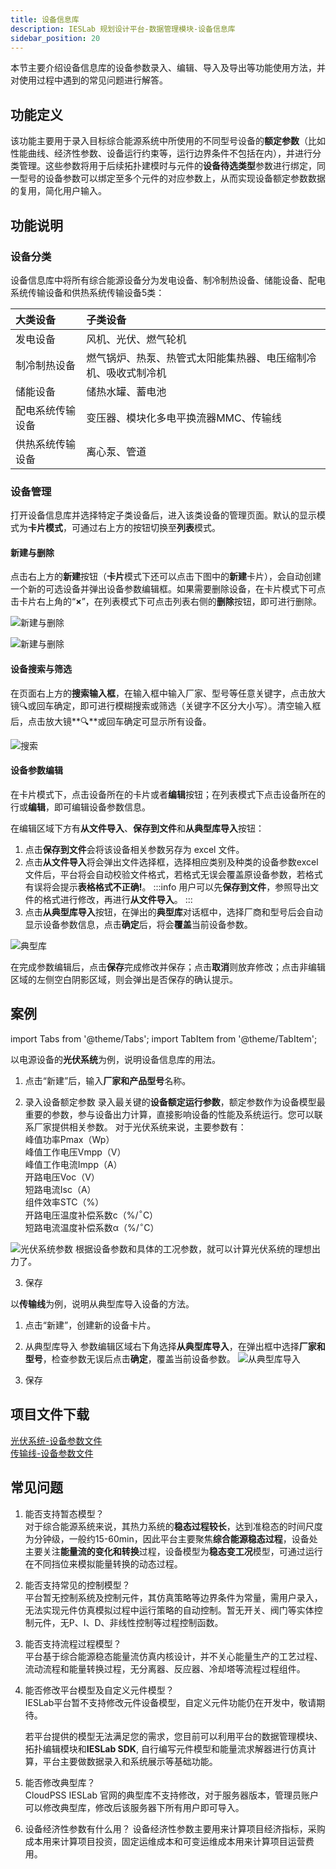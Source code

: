 ```yaml
---
title: 设备信息库
description: IESLab 规划设计平台-数据管理模块-设备信息库
sidebar_position: 20
---
```


本节主要介绍设备信息库的设备参数录入、编辑、导入及导出等功能使用方法，并对使用过程中遇到的常见问题进行解答。


## 功能定义

该功能主要用于录入目标综合能源系统中所使用的不同型号设备的**额定参数**（比如性能曲线、经济性参数、设备运行约束等，运行边界条件不包括在内），并进行分类管理。这些参数将用于后续拓扑建模时与元件的**设备待选类型**参数进行绑定，同一型号的设备参数可以绑定至多个元件的对应参数上，从而实现设备额定参数数据的复用，简化用户输入。

## 功能说明

### 设备分类

设备信息库中将所有综合能源设备分为发电设备、制冷制热设备、储能设备、配电系统传输设备和供热系统传输设备5类：

| 大类设备 | 子类设备 |
| :--- | :--- |
| 发电设备 | 风机、光伏、燃气轮机 |
| 制冷制热设备 | 燃气锅炉、热泵、热管式太阳能集热器、电压缩制冷机、吸收式制冷机 |
| 储能设备 | 储热水罐、蓄电池 |
| 配电系统传输设备 | 变压器、模块化多电平换流器MMC、传输线 |
| 供热系统传输设备 | 离心泵、管道 |

### 设备管理

打开设备信息库并选择特定子类设备后，进入该类设备的管理页面。默认的显示模式为**卡片模式**，可通过右上方的按钮切换至**列表**模式。


#### 新建与删除

点击右上方的**新建**按钮（**卡片**模式下还可以点击下图中的**新建**卡片），会自动创建一个新的可选设备并弹出设备参数编辑框。如果需要删除设备，在卡片模式下可点击卡片右上角的“**×**”，在列表模式下可点击列表右侧的**删除**按钮，即可进行删除。

![新建与删除](./new.png "新建与删除")

![新建与删除](./new1.png "新建与删除")

#### 设备搜索与筛选

在页面右上方的**搜索输入框**，在输入框中输入厂家、型号等任意关键字，点击放大镜🔍或回车确定，即可进行模糊搜索或筛选（关键字不区分大小写）。清空输入框后，点击放大镜**🔍**或回车确定可显示所有设备。


![搜索](./search.png "搜索")

#### 设备参数编辑

在卡片模式下，点击设备所在的卡片或者**编辑**按钮；在列表模式下点击设备所在的行或**编辑**，即可编辑设备参数信息。

在编辑区域下方有**从文件导入**、**保存到文件**和**从典型库导入**按钮：

1. 点击**保存到文件**会将该设备相关参数另存为 excel 文件。
2. 点击**从文件导入**将会弹出文件选择框，选择相应类别及种类的设备参数excel文件后，平台将会自动校验文件格式，若格式无误会覆盖原设备参数，若格式有误将会提示**表格格式不正确!**。
:::info
用户可以先**保存到文件**，参照导出文件的格式进行修改，再进行**从文件导入**。
:::
3. 点击**从典型库导入**按钮，在弹出的**典型库**对话框中，选择厂商和型号后会自动显示设备参数信息，点击**确定**后，将会**覆盖**当前设备参数。

![典型库](./typical.png "典型库")

在完成参数编辑后，点击**保存**完成修改并保存；点击**取消**则放弃修改；点击非编辑区域的左侧空白阴影区域，则会弹出是否保存的确认提示。

## 案例

import Tabs from '@theme/Tabs';
import TabItem from '@theme/TabItem';

<Tabs>
<TabItem value="js" label="案例1">

以电源设备的**光伏系统**为例，说明设备信息库的用法。

1. 点击“新建”后，输入**厂家和产品型号**名称。

2. 录入设备额定参数
录入最关键的**设备额定运行参数**，额定参数作为设备模型最重要的参数，参与设备出力计算，直接影响设备的性能及系统运行。您可以联系厂家提供相关参数。
对于光伏系统来说，主要参数有：  
峰值功率Pmax（Wp）  
峰值工作电压Vmpp（V）  
峰值工作电流Impp（A）  
开路电压Voc（V）  
短路电流Isc（A）  
组件效率STC（%）  
开路电压温度补偿系数c（%/$^{\circ}$C）  
短路电流温度补偿系数α（%/$^{\circ}$C）  

![光伏系统参数](./case1-new.png "光伏系统参数")
根据设备参数和具体的工况参数，就可以计算光伏系统的理想出力了。

3. 保存

</TabItem>
<TabItem value="py" label="案例2">

以**传输线**为例，说明从典型库导入设备的方法。

1. 点击“新建”，创建新的设备卡片。

2. 从典型库导入
   参数编辑区域右下角选择**从典型库导入**，在弹出框中选择**厂家和型号**，检查参数无误后点击**确定**，覆盖当前设备参数。
   ![从典型库导入](./typical-case.png)

3. 保存
</TabItem>
</Tabs>

## 项目文件下载
[光伏系统-设备参数文件](./PV-JKM590N.xlsx)  
[传输线-设备参数文件](./distribution-line.xlsx)


## 常见问题

1. 能否支持暂态模型？  
   对于综合能源系统来说，其热力系统的**稳态过程较长**，达到准稳态的时间尺度为分钟级，一般约15-60min，因此平台主要聚焦**综合能源稳态过程**，设备处主要关注**能量流的变化和转换**过程，设备模型为**稳态变工况**模型，可通过运行在不同挡位来模拟能量转换的动态过程。

2. 能否支持常见的控制模型？  
   平台暂无控制系统及控制元件，其仿真策略等边界条件为常量，需用户录入，无法实现元件仿真模拟过程中运行策略的自动控制。暂无开关、阀门等实体控制元件，无P、I、D、非线性控制等过程控制函数。

3.	能否支持流程过程模型？  
    平台基于综合能源稳态能量流仿真内核设计，并不关心能量生产的工艺过程、流动流程和能量转换过程，无分离器、反应器、冷却塔等流程过程组件。

4.	能否修改平台模型及自定义元件模型？  
    IESLab平台暂不支持修改元件设备模型，自定义元件功能仍在开发中，敬请期待。

    若平台提供的模型无法满足您的需求，您目前可以利用平台的数据管理模块、拓扑编辑模块和**IESLab SDK**, 自行编写元件模型和能量流求解器进行仿真计算，平台主要做数据录入和系统展示等基础功能。
    
5.	能否修改典型库？  
    CloudPSS IESLab 官网的典型库不支持修改，对于服务器版本，管理员账户可以修改典型库，修改后该服务器下所有用户即可导入。

6. 设备经济性参数有什么用？
   设备经济性参数主要用来计算项目经济指标，采购成本用来计算项目投资，固定运维成本和可变运维成本用来计算项目运营费用。